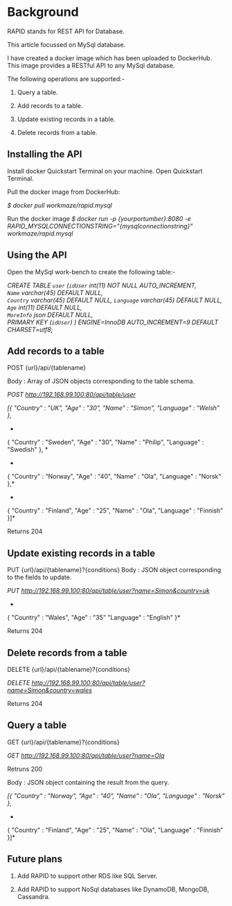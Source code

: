 # Background


RAPID stands for REST API for Database. 

This article focussed on MySql database. 

I have created a docker image which has been uploaded to DockerHub. This image provides a RESTful API to any MySql database. 


The following operations are supported:-


1. Query a table.

2. Add records to a table.

3. Update existing records in a table.

4. Delete records from a table.



## Installing the API



Install docker Quickstart Terminal on your machine. Open Quickstart Terminal.


Pull the docker image from DockerHub:

*$ docker pull workmaze/rapid.mysql*



Run the docker image
*$ docker run -p {yourportumber}:8080 -e RAPID_MYSQLCONNECTIONSTRING="{mysqlconnectionstring}" workmaze/rapid.mysql*

## Using the API


Open the MySql work-bench to create the following table:-



*CREATE TABLE `user` (`idUser` int(11) NOT NULL AUTO_INCREMENT,  
`Name` varchar(45) DEFAULT NULL,  
`Country` varchar(45) DEFAULT NULL, 
`Language` varchar(45) DEFAULT NULL, 
`Age` int(11) DEFAULT NULL,  
`MoreInfo` json DEFAULT NULL,  
PRIMARY KEY (`idUser`)
) ENGINE=InnoDB AUTO_INCREMENT=9 DEFAULT CHARSET=utf8;*



## Add records to a table


POST {url}/api/{tablename}

Body : Array of JSON objects corresponding to the table schema.



*POST http://192.168.99.100:80/api/table/user*


*[{
"Country" : "UK",
"Age" : "30",
"Name" : "Simon",
"Language" : "Welsh"
},*


*
{
"Country" : "Sweden",
"Age" : "30",
"Name" : "Philip",
"Language" : "Swedish"
},
*


*
{
"Country" : "Norway",
"Age" : "40",
"Name" : "Ola",
"Language" : "Norsk"
},*


*
{
"Country" : "Finland",
"Age" : "25",
"Name" : "Ola",
"Language" : "Finnish"
}]*



Returns 204



## Update existing records in a table


PUT {url}/api/{tablename}?{conditions}
Body : JSON object corresponding to the fields to update.



*PUT http://192.168.99.100:80/api/table/user?name=Simon&country=uk*


*
{
"Country" : "Wales",
"Age" : "35"
"Language" : "English"
}*



Returns 204



## Delete records from a table


DELETE {url}/api/{tablename}?{conditions}



*DELETE http://192.168.99.100:80/api/table/user?name=Simon&country=wales*



Returns 204



## Query a table



GET {url}/api/{tablename}?{conditions}

*GET http://192.168.99.100:80/api/table/user?name=Ola*



Retruns 200

Body : JSON object containing the result from the query.


*[{
"Country" : "Norway",
"Age" : "40",
"Name" : "Ola",
"Language" : "Norsk"
},*


*
{
"Country" : "Finland",
"Age" : "25",
"Name" : "Ola",
"Language" : "Finnish"
}]*



## Future plans


1. Add RAPID to support other RDS like SQL Server.

2. Add RAPID to support NoSql databases like DynamoDB, MongoDB, Cassandra.
